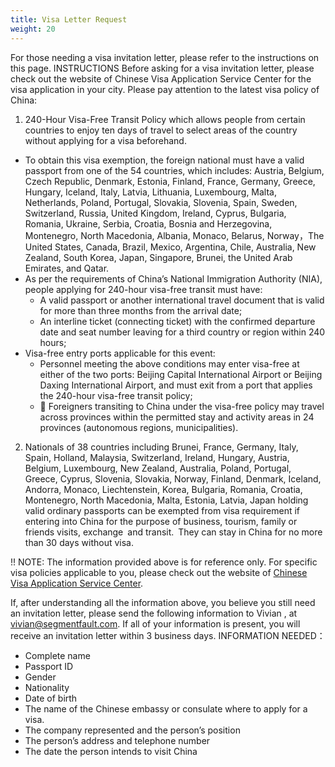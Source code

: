 ```yaml
---
title: Visa Letter Request
weight: 20
---
```


For those needing a visa invitation letter, please refer to the instructions on this page. INSTRUCTIONS Before asking for a visa invitation letter, please check out the website of Chinese Visa Application Service Center for the visa application in your city. Please pay attention to the latest visa policy of China:
1. 240-Hour Visa-Free Transit Policy which allows people from certain countries to enjoy ten days of travel to select areas of the country without applying for a visa beforehand.
  - To obtain this visa exemption, the foreign national must have a valid passport from one of the 54 countries, which includes: Austria, Belgium, Czech Republic, Denmark, Estonia, Finland, France, Germany, Greece, Hungary, Iceland, Italy, Latvia, Lithuania, Luxembourg, Malta, Netherlands, Poland, Portugal, Slovakia, Slovenia, Spain, Sweden, Switzerland, Russia, United Kingdom, Ireland, Cyprus, Bulgaria, Romania, Ukraine, Serbia, Croatia, Bosnia and Herzegovina, Montenegro, North Macedonia, Albania, Monaco, Belarus, Norway，The United States, Canada, Brazil, Mexico, Argentina, Chile, Australia, New Zealand, South Korea, Japan, Singapore, Brunei, the United Arab Emirates, and Qatar.
  - As per the requirements of China’s National Immigration Authority (NIA), people applying for 240-hour visa-free transit must have:
    - A valid passport or another international travel document that is valid for more than three months from the arrival date;
    - An interline ticket (connecting ticket) with the confirmed departure date and seat number leaving for a third country or region within 240 hours;
  - Visa-free entry ports applicable for this event:
    - Personnel meeting the above conditions may enter visa-free at either of the two ports: Beijing Capital International Airport or Beijing Daxing International Airport, and must exit from a port that applies the 240-hour visa-free transit policy;
    - 🌟 Foreigners transiting to China under the visa-free policy may travel across provinces within the permitted stay and activity areas in 24 provinces (autonomous regions, municipalities).
2. Nationals of 38 countries including Brunei, France, Germany, Italy, Spain, Holland, Malaysia, Switzerland, Ireland, Hungary, Austria, Belgium, Luxembourg, New Zealand, Australia, Poland, Portugal, Greece, Cyprus, Slovenia, Slovakia, Norway, Finland, Denmark, Iceland, Andorra, Monaco, Liechtenstein, Korea, Bulgaria, Romania, Croatia, Montenegro, North Macedonia, Malta, Estonia, Latvia, Japan holding valid ordinary passports can be exempted from visa requirement if entering into China for the purpose of business, tourism, family or friends visits, exchange and transit. They can stay in China for no more than 30 days without visa.

!! NOTE: The information provided above is for reference only. For specific visa policies applicable to you, please check out the website of [Chinese Visa Application Service Center](https://www.visaforchina.cn/).

If, after understanding all the information above, you believe you still need an invitation letter, please send the following information to Vivian , at vivian@segmentfault.com. If all of your information is present, you will receive an invitation letter within 3 business days. INFORMATION NEEDED：
- Complete name
- Passport ID
- Gender
- Nationality
- Date of birth
- The name of the Chinese embassy or consulate where to apply for a visa.
- The company represented and the person’s position
- The person’s address and telephone number
- The date the person intends to visit China
